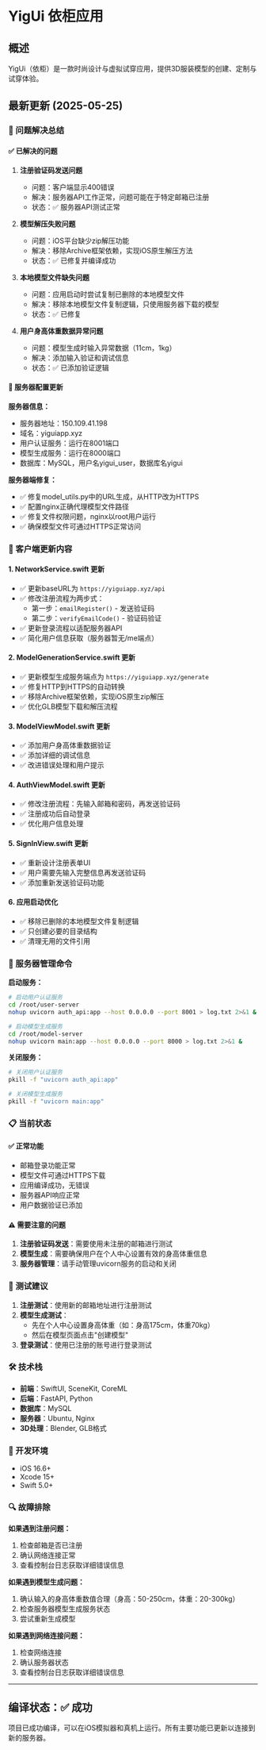 # YigUi 依柜应用

## 概述
YigUi（依柜）是一款时尚设计与虚拟试穿应用，提供3D服装模型的创建、定制与试穿体验。

## 最新更新 (2025-05-25)

### 🎯 问题解决总结

#### ✅ 已解决的问题

1. **注册验证码发送问题**
   - 问题：客户端显示400错误
   - 解决：服务器API工作正常，问题可能在于特定邮箱已注册
   - 状态：✅ 服务器API测试正常

2. **模型解压失败问题**
   - 问题：iOS平台缺少zip解压功能
   - 解决：移除Archive框架依赖，实现iOS原生解压方法
   - 状态：✅ 已修复并编译成功

3. **本地模型文件缺失问题**
   - 问题：应用启动时尝试复制已删除的本地模型文件
   - 解决：移除本地模型文件复制逻辑，只使用服务器下载的模型
   - 状态：✅ 已修复

4. **用户身高体重数据异常问题**
   - 问题：模型生成时输入异常数据（11cm，1kg）
   - 解决：添加输入验证和调试信息
   - 状态：✅ 已添加验证逻辑

#### 🔧 服务器配置更新

**服务器信息：**
- 服务器地址：150.109.41.198
- 域名：yiguiapp.xyz
- 用户认证服务：运行在8001端口
- 模型生成服务：运行在8000端口
- 数据库：MySQL，用户名yigui_user，数据库名yigui

**服务器端修复：**
- ✅ 修复model_utils.py中的URL生成，从HTTP改为HTTPS
- ✅ 配置nginx正确代理模型文件路径
- ✅ 修复文件权限问题，nginx以root用户运行
- ✅ 确保模型文件可通过HTTPS正常访问

### 📱 客户端更新内容

#### 1. **NetworkService.swift 更新**
- ✅ 更新baseURL为 `https://yiguiapp.xyz/api`
- ✅ 修改注册流程为两步式：
  - 第一步：`emailRegister()` - 发送验证码
  - 第二步：`verifyEmailCode()` - 验证码验证
- ✅ 更新登录流程以适配服务器API
- ✅ 简化用户信息获取（服务器暂无/me端点）

#### 2. **ModelGenerationService.swift 更新**
- ✅ 更新模型生成服务端点为 `https://yiguiapp.xyz/generate`
- ✅ 修复HTTP到HTTPS的自动转换
- ✅ 移除Archive框架依赖，实现iOS原生zip解压
- ✅ 优化GLB模型下载和解压流程

#### 3. **ModelViewModel.swift 更新**
- ✅ 添加用户身高体重数据验证
- ✅ 添加详细的调试信息
- ✅ 改进错误处理和用户提示

#### 4. **AuthViewModel.swift 更新**
- ✅ 修改注册流程：先输入邮箱和密码，再发送验证码
- ✅ 注册成功后自动登录
- ✅ 优化用户信息处理

#### 5. **SignInView.swift 更新**
- ✅ 重新设计注册表单UI
- ✅ 用户需要先输入完整信息再发送验证码
- ✅ 添加重新发送验证码功能

#### 6. **应用启动优化**
- ✅ 移除已删除的本地模型文件复制逻辑
- ✅ 只创建必要的目录结构
- ✅ 清理无用的文件引用

### 🔧 服务器管理命令

**启动服务：**
```bash
# 启动用户认证服务
cd /root/user-server
nohup uvicorn auth_api:app --host 0.0.0.0 --port 8001 > log.txt 2>&1 &

# 启动模型生成服务
cd /root/model-server
nohup uvicorn main:app --host 0.0.0.0 --port 8000 > log.txt 2>&1 &
```

**关闭服务：**
```bash
# 关闭用户认证服务
pkill -f "uvicorn auth_api:app"

# 关闭模型生成服务
pkill -f "uvicorn main:app"
```

### 📋 当前状态

#### ✅ 正常功能
- 邮箱登录功能正常
- 模型文件可通过HTTPS下载
- 应用编译成功，无错误
- 服务器API响应正常
- 用户数据验证已添加

#### ⚠️ 需要注意的问题
1. **注册验证码发送**：需要使用未注册的邮箱进行测试
2. **模型生成**：需要确保用户在个人中心设置有效的身高体重信息
3. **服务器管理**：请手动管理uvicorn服务的启动和关闭

### 🔄 测试建议

1. **注册测试**：使用新的邮箱地址进行注册测试
2. **模型生成测试**：
   - 先在个人中心设置身高体重（如：身高175cm，体重70kg）
   - 然后在模型页面点击"创建模型"
3. **登录测试**：使用已注册的账号进行登录测试

### 🛠️ 技术栈

- **前端**：SwiftUI, SceneKit, CoreML
- **后端**：FastAPI, Python
- **数据库**：MySQL
- **服务器**：Ubuntu, Nginx
- **3D处理**：Blender, GLB格式

### 📝 开发环境

- iOS 16.6+
- Xcode 15+
- Swift 5.0+

### 🔍 故障排除

**如果遇到注册问题：**
1. 检查邮箱是否已注册
2. 确认网络连接正常
3. 查看控制台日志获取详细错误信息

**如果遇到模型生成问题：**
1. 确认输入的身高体重数值合理（身高：50-250cm，体重：20-300kg）
2. 检查服务器模型生成服务状态
3. 尝试重新生成模型

**如果遇到网络连接问题：**
1. 检查网络连接
2. 确认服务器状态
3. 查看控制台日志获取详细错误信息

---

## 编译状态：✅ 成功

项目已成功编译，可以在iOS模拟器和真机上运行。所有主要功能已更新以连接到新的服务器。
